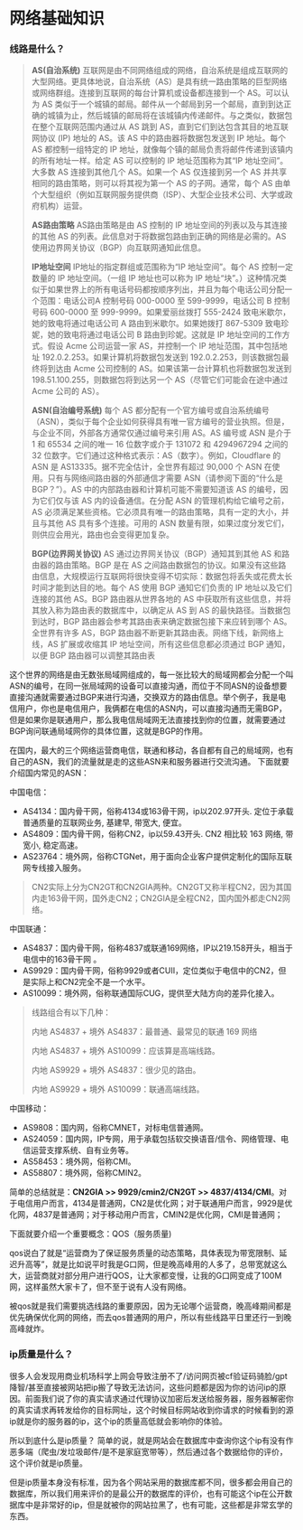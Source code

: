 # 网络基础知识

### 线路是什么？

> **AS(自治系统)** 互联网是由不同网络组成的网络，自治系统是组成互联网的大型网络。更具体地说，自治系统（AS）是具有统一路由策略的巨型网络或网络群组。连接到互联网的每台计算机或设备都连接到一个 AS。可以认为 AS 类似于一个城镇的邮局。邮件从一个邮局到另一个邮局，直到到达正确的城镇为止，然后城镇的邮局将在该城镇内传递邮件。与之类似，数据包在整个互联网范围内通过从 AS 跳到 AS，直到它们到达包含其目的地互联网协议 (IP) 地址的 AS。该 AS 中的路由器将数据包发送到 IP 地址。每个 AS 都控制一组特定的 IP 地址，就像每个镇的邮局负责将邮件传递到该镇内的所有地址一样。给定 AS 可以控制的 IP 地址范围称为其“IP 地址空间”。大多数 AS 连接到其他几个 AS。如果一个 AS 仅连接到另一个 AS 并共享相同的路由策略，则可以将其视为第一个 AS 的子网。通常，每个 AS 由单个大型组织（例如互联网服务提供商（ISP）、大型企业技术公司、大学或政府机构）运营。
>
> **AS路由策略** AS路由策略是由 AS 控制的 IP 地址空间的列表以及与其连接的其他 AS 的列表。此信息对于将数据包路由到正确的网络是必需的。AS 使用边界网关协议（BGP）向互联网通知此信息。
>
> **IP地址空间** IP地址的指定群组或范围称为“IP 地址空间”。每个 AS 控制一定数量的 IP 地址空间。（一组 IP 地址也可以称为 IP 地址“块”。）这种情况类似于如果世界上的所有电话号码都按顺序列出，并且为每个电话公司分配一个范围：电话公司A 控制号码 000-0000 至 599-9999，电话公司 B 控制号码 600-0000 至 999-9999。如果爱丽丝拨打 555-2424 致电米歇尔，她的致电将通过电话公司 A 路由到米歇尔。如果她拨打 867-5309 致电珍妮，她的致电将通过电话公司 B 路由到珍妮。这就是 IP 地址空间的工作方式。假设 Acme 公司运营一家 AS，并控制一个 IP 地址范围，其中包括地址 192.0.2.253。如果计算机将数据包发送到 192.0.2.253，则该数据包最终将到达由 Acme 公司控制的 AS。如果该第一台计算机也将数据包发送到 198.51.100.255，则数据包将到达另一个 AS（尽管它们可能会在途中通过 Acme 公司的 AS）。
>
> **ASN(自治编号系统)** 每个 AS 都分配有一个官方编号或自治系统编号（ASN），类似于每个企业如何获得具有唯一官方编号的营业执照。但是，与企业不同，外部各方通常仅通过编号来引用 AS。AS 编号或 ASN 是介于 1 和 65534 之间的唯一 16 位数字或介于 131072 和 4294967294 之间的 32 位数字。它们通过这种格式表示：AS（数字）。例如，Cloudflare 的 ASN 是 AS13335。据不完全估计，全世界有超过 90,000 个 ASN 在使用。只有与网络间路由器的外部通信才需要 ASN（请参阅下面的“什么是 BGP？”）。AS 中的内部路由器和计算机可能不需要知道该 AS 的编号，因为它们仅与该 AS 内的设备通信。在分配 ASN 的管理机构给它编号之前，AS 必须满足某些资格。它必须具有唯一的路由策略，具有一定的大小，并且与其他 AS 具有多个连接。可用的 ASN 数量有限，如果过度分发它们，则供应会用光，路由也会变得更加复杂。
>
> **BGP(边界网关协议)** AS 通过边界网关协议（BGP）通知其到其他 AS 和路由器的路由策略。BGP 是在 AS 之间路由数据包的协议。如果没有这些路由信息，大规模运行互联网将很快变得不切实际：数据包将丢失或花费太长时间才能到达目的地。每个 AS 使用 BGP 通知它们负责的 IP 地址以及它们连接的其他 AS。BGP 路由器从世界各地的 AS 中获取所有这些信息，并将其放入称为路由表的数据库中，以确定从 AS 到 AS 的最快路径。当数据包到达时，BGP 路由器会参考其路由表来确定数据包接下来应转到哪个 AS。全世界有许多 AS，BGP 路由器不断更新其路由表。网络下线，新网络上线，AS 扩展或收缩其 IP 地址空间，所有这些信息都必须通过 BGP 通知，以便 BGP 路由器可以调整其路由表

这个世界的网络是由无数张局域网组成的，每一张比较大的局域网都会分配一个叫ASN的编号，在同一张局域网的设备可以直接沟通，而位于不同ASN的设备想要直接沟通就需要通过BGP来进行沟通，交换双方的路由信息。举个例子，我是电信用户，你也是电信用户，我俩都在电信的ASN内，可以直接沟通而无需BGP，但是如果你是联通用户，那么我电信局域网无法直接找到你的位置，就需要通过BGP询问联通局域网你的具体位置，这就是BGP的作用。

在国内，最大的三个网络运营商电信，联通和移动，各自都有自己的局域网，也有自己的ASN，我们的流量就是走的这些ASN来和服务器进行交流沟通。
下面就要介绍国内常见的ASN：

中国电信：

- AS4134：国内骨干网，俗称4134或163骨干网，ip以202.97开头. 定位于承载普通质量的互联网业务, 基建早, 带宽大, 便宜。
- AS4809：国内骨干网，俗称CN2，ip以59.43开头. CN2 相比较 163 网络, 带宽小, 稳定高速。
- AS23764：境外网，俗称CTGNet，用于面向企业客户提供定制化的国际互联网专线接入服务。

> CN2实际上分为CN2GT和CN2GIA两种。CN2GT又称半程CN2，因为其国内走163骨干网，国外走CN2；CN2GIA是全程CN2，国内国外都走CN2网络。

中国联通：

- AS4837：国内骨干网，俗称4837或联通169网络，IP以219.158开头，相当于电信中的163骨干网 。
- AS9929：国内骨干网，俗称9929或者CUII，定位类似于电信中的CN2，但是实际上和CN2完全不是一个水平。
- AS10099：境外网，俗称联通国际CUG，提供至大陆方向的差异化接入。

> 线路组合有以下几种：
>
> 内地 AS4837 + 境外 AS4837：最普通、最常见的联通 169 网络
>
> 内地 AS4837 + 境外 AS10099：应该算是高端线路。
>
> 内地 AS9929 + 境外 AS4837：很少见的路由。
>
> 内地 AS9929 + 境外 AS10099：联通高端线路。

中国移动：

- AS9808：国内网，俗称CMNET，对标电信普通网。
- AS24059：国内网，IP专网，用于承载包括软交换语音/信令、网络管理、电信运营支撑系统、自有业务等。
- AS58453：境外网，俗称CMI。
- AS58807：境外网，俗称CMIN2。

简单的总结就是：**CN2GIA >> 9929/cmin2/CN2GT >> 4837/4134/CMI**。对于电信用户而言，4134是普通网，CN2是优化网；对于联通用户而言，9929是优化网，4837是普通网；对于移动用户而言，CMIN2是优化网，CMI是普通网；

下面就要介绍一个重要概念：QOS（服务质量)

qos说白了就是“运营商为了保证服务质量的动态策略，具体表现为带宽限制、延迟升高等”，就是比如说平时我是G口网，但是晚高峰用的人多了，总带宽就这么大，运营商就对部分用户进行QOS，让大家都变慢，让我的G口网变成了100M网，这样虽然大家卡了，但不至于说有人没有网络。

被qos就是我们需要挑选线路的重要原因，因为无论哪个运营商，晚高峰期间都是优先确保优化网的网络，而去qos普通网的用户，所以有些线路平日里还行一到晚高峰就炸。

### ip质量是什么？

很多人会发现用商业机场科学上网会导致注册不了/访问网页被cf验证码骑脸/gpt降智/甚至直接被网站把ip搬了导致无法访问，这些问题都是因为你的访问ip的原因。前面我们说了你的真实请求通过代理协议加密后发送给服务器，服务器解密你的真实请求再转发给你的目标网址，这个时候目标网站收到你请求的时候看到的源ip就是你的服务器的ip，这个ip的质量高低就会影响你的体验。

所以到底什么是ip质量？
简单的说，就是网站会在数据库中查询你这个ip有没有作恶多端（爬虫/发垃圾邮件/是不是家庭宽带等），然后通过各个数据给你的评价，这个评价就是ip质量。

但是ip质量本身没有标准，因为各个网站采用的数据库都不同，很多都会用自己的数据库，所以我们用来评价的是最公开的数据库的评价，也有可能这个ip在公开数据库中是非常好的ip，但是就被你的网站拉黑了，也有可能，这些都是非常玄学的东西。

